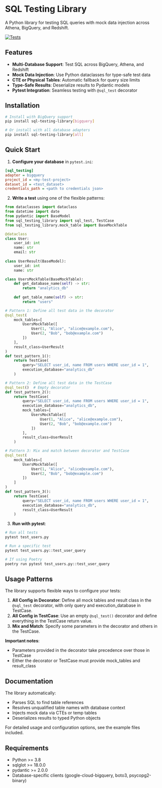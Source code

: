 # SQL Testing Library

A Python library for testing SQL queries with mock data injection across Athena, BigQuery, and Redshift.

[![Tests](https://github.com/gurmeetsaran/sqltesting/actions/workflows/tests.yaml/badge.svg)](https://github.com/gurmeetsaran/sqltesting/actions/workflows/tests.yaml)
## Features

- **Multi-Database Support**: Test SQL across BigQuery, Athena, and Redshift
- **Mock Data Injection**: Use Python dataclasses for type-safe test data  
- **CTE or Physical Tables**: Automatic fallback for query size limits
- **Type-Safe Results**: Deserialize results to Pydantic models
- **Pytest Integration**: Seamless testing with `@sql_test` decorator

## Installation

```bash
# Install with BigQuery support
pip install sql-testing-library[bigquery]

# Or install with all database adapters  
pip install sql-testing-library[all]
```

## Quick Start

1. **Configure your database** in `pytest.ini`:

```ini
[sql_testing]
adapter = bigquery
project_id = <my-test-project>
dataset_id = <test_dataset>
credentials_path = <path to credentials json>
```

2. **Write a test** using one of the flexible patterns:

```python
from dataclasses import dataclass
from datetime import date
from pydantic import BaseModel
from sql_testing_library import sql_test, TestCase
from sql_testing_library.mock_table import BaseMockTable

@dataclass
class User:
    user_id: int
    name: str
    email: str
    
class UserResult(BaseModel):
    user_id: int
    name: str

class UsersMockTable(BaseMockTable):
    def get_database_name(self) -> str:
        return "analytics_db"
    
    def get_table_name(self) -> str:
        return "users"

# Pattern 1: Define all test data in the decorator
@sql_test(
    mock_tables=[
        UsersMockTable([
            User(1, "Alice", "alice@example.com"),
            User(2, "Bob", "bob@example.com")  
        ])
    ],
    result_class=UserResult
)
def test_pattern_1():
    return TestCase(
        query="SELECT user_id, name FROM users WHERE user_id = 1",
        execution_database="analytics_db"
    )

# Pattern 2: Define all test data in the TestCase
@sql_test()  # Empty decorator
def test_pattern_2():
    return TestCase(
        query="SELECT user_id, name FROM users WHERE user_id = 1",
        execution_database="analytics_db",
        mock_tables=[
            UsersMockTable([
                User(1, "Alice", "alice@example.com"),
                User(2, "Bob", "bob@example.com")  
            ])
        ],
        result_class=UserResult
    )

# Pattern 3: Mix and match between decorator and TestCase
@sql_test(
    mock_tables=[
        UsersMockTable([
            User(1, "Alice", "alice@example.com"),
            User(2, "Bob", "bob@example.com")  
        ])
    ]
)
def test_pattern_3():
    return TestCase(
        query="SELECT user_id, name FROM users WHERE user_id = 1",
        execution_database="analytics_db",
        result_class=UserResult
    )
```

3. **Run with pytest**:

```bash
# Run all tests
pytest test_users.py

# Run a specific test
pytest test_users.py::test_user_query

# If using Poetry
poetry run pytest test_users.py::test_user_query
```

## Usage Patterns

The library supports flexible ways to configure your tests:

1. **All Config in Decorator**: Define all mock tables and result class in the `@sql_test` decorator, with only query and execution_database in TestCase.
2. **All Config in TestCase**: Use an empty `@sql_test()` decorator and define everything in the TestCase return value.
3. **Mix and Match**: Specify some parameters in the decorator and others in the TestCase.

**Important notes**:
- Parameters provided in the decorator take precedence over those in TestCase
- Either the decorator or TestCase must provide mock_tables and result_class

## Documentation

The library automatically:
- Parses SQL to find table references
- Resolves unqualified table names with database context
- Injects mock data via CTEs or temp tables
- Deserializes results to typed Python objects

For detailed usage and configuration options, see the example files included.

## Requirements

- Python >= 3.8
- sqlglot >= 18.0.0
- pydantic >= 2.0.0
- Database-specific clients (google-cloud-bigquery, boto3, psycopg2-binary)
